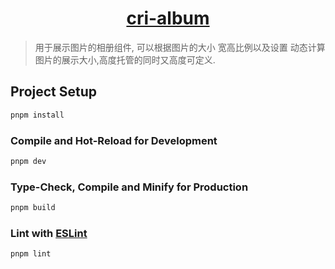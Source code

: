 <h1 align="center"><a href="https://github.com/1357885"13 target="_blank">cri-album</a></h1>

> 用于展示图片的相册组件, 可以根据图片的大小 宽高比例以及设置 动态计算图片的展示大小,高度托管的同时又高度可定义. 


## Project Setup

```sh
pnpm install
```

### Compile and Hot-Reload for Development

```sh
pnpm dev
```

### Type-Check, Compile and Minify for Production

```sh
pnpm build
```

### Lint with [ESLint](https://eslint.org/)

```sh
pnpm lint
```
